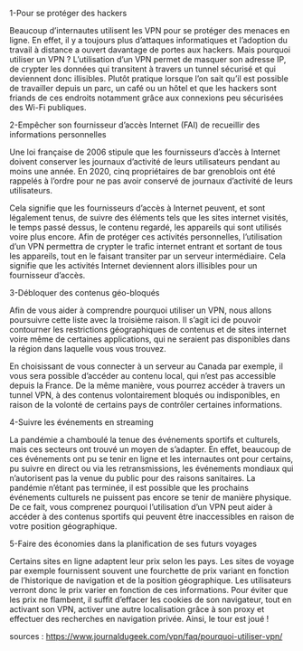 1-Pour se protéger des hackers

Beaucoup d’internautes utilisent les VPN pour se protéger des menaces en ligne. En effet, il y a toujours plus d’attaques informatiques et l’adoption du travail à distance a ouvert davantage de portes aux hackers. Mais pourquoi utiliser un VPN ? L’utilisation d’un VPN permet de masquer son adresse IP, de crypter les données qui transitent à travers un tunnel sécurisé et qui deviennent donc illisibles.
Plutôt pratique lorsque l’on sait qu’il est possible de travailler depuis un parc, un café ou un hôtel et que les hackers sont friands de ces endroits notamment grâce aux connexions peu sécurisées des Wi-Fi publiques.

2-Empêcher son fournisseur d’accès Internet (FAI) de recueillir des informations personnelles

Une loi française de 2006 stipule que les fournisseurs d’accès à Internet doivent conserver les journaux d’activité de leurs utilisateurs pendant au moins une année. En 2020, cinq propriétaires de bar grenoblois ont été rappelés à l’ordre pour ne pas avoir conservé de journaux d’activité de leurs utilisateurs.

Cela signifie que les fournisseurs d’accès à Internet peuvent, et sont légalement tenus, de suivre des éléments tels que les sites internet visités, le temps passé dessus, le contenu regardé, les appareils qui sont utilisés voire plus encore. Afin de protéger ces activités personnelles, l’utilisation d’un VPN permettra de crypter le trafic internet entrant et sortant de tous les appareils, tout en le faisant transiter par un serveur intermédiaire. Cela signifie que les activités Internet deviennent alors illisibles pour un fournisseur d’accès.

3-Débloquer des contenus géo-bloqués

Afin de vous aider à comprendre pourquoi utiliser un VPN, nous allons poursuivre cette liste avec la troisième raison. Il s’agit ici de pouvoir contourner les restrictions géographiques de contenus et de sites internet voire même de certaines applications, qui ne seraient pas disponibles dans la région dans laquelle vous vous trouvez.

En choisissant de vous connecter à un serveur au Canada par exemple, il vous sera possible d’accéder au contenu local, qui n’est pas accessible depuis la France. De la même manière, vous pourrez accéder à travers un tunnel VPN, à des contenus volontairement bloqués ou indisponibles, en raison de la volonté de certains pays de contrôler certaines informations.

4-Suivre les événements en streaming

La pandémie a chamboulé la tenue des événements sportifs et culturels, mais ces secteurs ont trouvé un moyen de s’adapter. En effet, beaucoup de ces événements ont pu se tenir en ligne et les internautes ont pour certains, pu suivre en direct ou via les retransmissions, les événements mondiaux qui n’autorisent pas la venue du public pour des raisons sanitaires. La pandémie n’étant pas terminée, il est possible que les prochains événements culturels ne puissent pas encore se tenir de manière physique. De ce fait, vous comprenez pourquoi l’utilisation d’un VPN peut aider à accéder à des contenus sportifs qui peuvent être inaccessibles en raison de votre position géographique.

5-Faire des économies dans la planification de ses futurs voyages

Certains sites en ligne adaptent leur prix selon les pays. Les sites de voyage par exemple fournissent souvent une fourchette de prix variant en fonction de l’historique de navigation et de la position géographique. Les utilisateurs verront donc le prix varier en fonction de ces informations. Pour éviter que les prix ne flambent, il suffit d’effacer les cookies de son navigateur, tout en activant son VPN, activer une autre localisation grâce à son proxy et effectuer des recherches en navigation privée. Ainsi, le tour est joué !


sources : https://www.journaldugeek.com/vpn/faq/pourquoi-utiliser-vpn/
